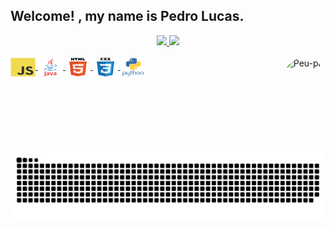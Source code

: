 ## Welcome! , my name is Pedro Lucas.
<div align="center">
  <a href="https://github.com/Zerfallener-Succellus">
  <img height="180em" src="https://github-readme-stats.vercel.app/api?username=Zerfallener-Succellus&show_icons=true&theme=merko&include_all_commits=true&count_private=true"/>
  <img height="180em" src="https://github-readme-stats.vercel.app/api/top-langs/?username=Zerfallener-Succellus&layout=compact&langs_count=7&theme=merko"/>
</div>
<div style="display: inline_block"><br>
  <img align="center" alt="Peu-Js" height="30" width="40" src="https://github.com/devicons/devicon/blob/master/icons/javascript/javascript-original.svg">
  <img align="center" alt="Peu-Java" height="30" width="40" src="https://github.com/devicons/devicon/blob/master/icons/java/java-original-wordmark.svg">
  <img align="center" alt="Peu-HTML" height="30" width="40" src="https://github.com/devicons/devicon/blob/master/icons/html5/html5-original-wordmark.svg">
  <img align="center" alt="Peu-CSS" height="30" width="40" src="https://github.com/devicons/devicon/blob/master/icons/css3/css3-original-wordmark.svg">
  <img align="center" alt="Peu-Python" height="30" width="40" src="https://github.com/devicons/devicon/blob/master/icons/python/python-original-wordmark.svg">
 
  <img align="right" alt="Peu-pic" height="150" style="border-radius:50px;" src="https://images-ext-1.discordapp.net/external/Ajav8Di2c0q10DNscliWSN8IaOfFeL2CseVztk9lBSI/https/i.gifer.com/VX8a.gif">
  
  ##
  
  ![Snake animation](https://github.com/ellen2121/ellen2121/blob/output/github-contribution-grid-snake.svg)
</div>
  
  ##



